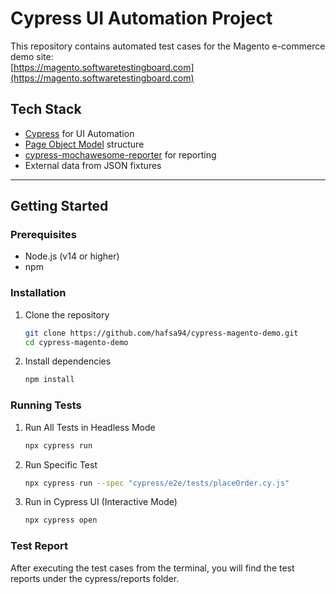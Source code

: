 # Cypress UI Automation Project

This repository contains automated test cases for the Magento e-commerce demo site:  
[https://magento.softwaretestingboard.com](https://magento.softwaretestingboard.com)

## Tech Stack

- [Cypress](https://www.cypress.io/) for UI Automation
- [Page Object Model](https://dev.to/raaynaldo/page-object-model-with-cypress-39gi) structure
- [cypress-mochawesome-reporter](https://www.npmjs.com/package/cypress-mochawesome-reporter) for reporting
- External data from JSON fixtures

---

## Getting Started

### Prerequisites

- Node.js (v14 or higher)
- npm

### Installation

1. Clone the repository

   ```bash
   git clone https://github.com/hafsa94/cypress-magento-demo.git
   cd cypress-magento-demo

2. Install dependencies

   ```bash
   npm install

### Running Tests

1. Run All Tests in Headless Mode

   ```bash
   npx cypress run

2. Run Specific Test

   ```bash
   npx cypress run --spec "cypress/e2e/tests/placeOrder.cy.js"

3. Run in Cypress UI (Interactive Mode)

   ```bash
   npx cypress open

### Test Report 
After executing the test cases from the terminal, you will find the test reports under the cypress/reports folder.



